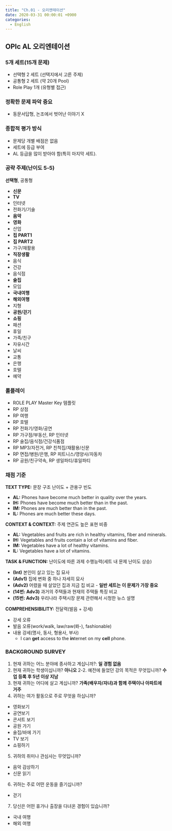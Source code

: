 ```yaml
---
title: "Ch.01 - 오리엔테이션"
date: 2020-03-31 00:00:01 +0900
categories:
  - English
---
```


## OPIc AL 오리엔테이션

### 5개 세트(15개 문제)

- 선택형 2 세트 (선택지에서 고른 주제)
- 공통형 2 세트 (약 20개 Pool)
- Role Play 1개 (유형별 접근)
  
### 정확한 문제 파악 중요

- 동문서답형, 논조에서 벗어난 이야기 X

### 종합적 평가 방식

- 문제당 개별 배점은 없음
- 세트에 등급 부여
- AL 등급을 많이 받아야 함(특히 마지막 세트).

### 공략 주제(난이도 5-5)

**선택형**, 공통형  

- **신문**
- **TV**
- 인터넷
- 전화기/기술
- **음악**
- **영화**
- 산업
- **집 PART1**
- **집 PART2**
- 가구/재활용
- **직장생활**
- 음식
- 건강
- 음식점
- **술집**
- 모임
- **국내여행**
- **해외여행**
- 지형
- **공원/걷기**
- **쇼핑**
- 패션
- 휴일
- 가족/친구
- 자유시간
- 날씨
- 교통
- 은행
- 호텔
- 예약

### 롤플레이

- ROLE PLAY Master Key 템플릿
- RP 상점
- RP 여행
- RP 호텔
- RP 전화기/영화/공연
- RP 가구점/부동산, RP 인터넷
- RP 술집/음식점/건강식품점
- RP MP3/자전거, RP 친척집/재활용/신문
- RP 면접/병원/은행, RP 피트니스/영양사/자동차
- RP 공원/친구약속, RP 생일파티/휴일파티

### 채점 기준

**TEXT TYPE:** 문장 구조 난이도 + 관용구 빈도

- **AL:** Phones have become much better in quality over the years.
- **IH:** Phones have become much better than in the past.
- **IM:** Phones are much better than in the past.
- **IL:** Phones are much better these days.

**CONTEXT & CONTEXT:** 주제 연관도 높은 표현 비중

- **AL:** Vegetables and fruits are rich in healthy vitamins, fiber and minerals.
- **IH:** Vegetables and fruits contain a lot of vitamins and fiber.
- **IM:** Vegetables have a lot of healthy vitamins.
- **IL:** Vegetables have a lot of vitamins.

**TASK & FUNCTION:** 난이도에 따른 과제 수행능력(세트 내 문제 난이도 상승)

- **(Int)** 본인이 살고 있는 집 묘사
- **(Adv1)** 집에 변화 중 하나 자세히 묘사
- **(Adv2)** 어렸을 때 살았던 집과 지금 집 비교 - **일반 세트는 이 문제가 가장 중요**
- **(14번: Adv3)** 과거의 주택들과 현재의 주택들 특징 비교
- **(15번: Adv3)** 우리나라 주택시장 문제 관련해서 시청한 뉴스 설명

**COMPREHENSIBILITY:** 전달력(발음 + 강세)

- 강세 오류
- 발음 오류(work/walk, law/raw(롸-), fashionable)
- 내용 강세(명사, 동사, 형용사, 부사)
  - I can **get** access to the **in**ternet on my **cell** phone.

### BACKGROUND SURVEY

1. 현재 귀하는 어느 분야에 종사하고 계십니까?: **일 경험 없음**
2. 현재 귀하는 학생이십니까? **아니오**
2-2. 예전에 들었던 강의 목적은 무엇입니까? **수업 등록 후 5년 이상 지남**
3. 현재 귀하는 어디에 살고 계십니까? **가족(배우자/자녀)과 함께 주택이나 아파트에 거주**
4. 귀하는 여가 활동으로 주로 무엇을 하십니까?

- 영화보기
- 공연보기
- 콘서트 보기
- 공원 가기
- 술집/바에 가기
- TV 보기
- 쇼핑하기

5. 귀하의 취미나 관심사는 무엇입니까?

- 음악 감상하기
- 신문 읽기

6. 귀하는 주로 어떤 운동을 즐기십니까?

- 걷기

7. 당신은 어떤 휴가나 출장을 다녀온 경험이 있습니까?

- 국내 여행
- 해외 여행
